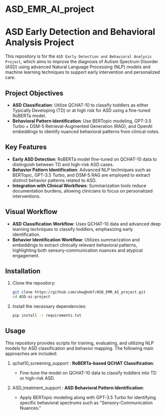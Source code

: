# ASD_EMR_AI_project

# ASD Early Detection and Behavioral Analysis Project

This repository is for the `ASD Early Detection and Behavioral Analysis Project`, which aims to improve the diagnosis of Autism Spectrum Disorder (ASD) using advanced Natural Language Processing (NLP) models and machine learning techniques to support early intervention and personalized care.

## Project Objectives
- **ASD Classification**: Utilize QCHAT-10 to classify toddlers as either Typically Developing (TD) or at high risk for ASD using a fine-tuned RoBERTa model.
- **Behavioral Pattern Identification**: Use BERTopic modeling, GPT-3.5 Turbo + DSM-5 Retrieval-Augmented Generation (RAG), and OpenAI embeddings to identify nuanced behavioral patterns from clinical notes.

## Key Features
- **Early ASD Detection**: RoBERTa model fine-tuned on QCHAT-10 data to distinguish between TD and high-risk ASD cases.
- **Behavior Pattern Identification**: Advanced NLP techniques such as BERTopic, GPT-3.5 Turbo, and DSM-5 RAG are employed to extract distinct behavior patterns related to ASD.
- **Integration with Clinical Workflows**: Summarization tools reduce documentation burdens, allowing clinicians to focus on personalized interventions.

## Visual Workflow
- **ASD Classification Workflow**: Uses QCHAT-10 data and advanced deep learning techniques to classify toddlers, emphasizing early identification.
- **Behavior Identification Workflow**: Utilizes summarization and embeddings to extract clinically relevant behavioral patterns, highlighting both sensory-communication nuances and atypical engagement.

## Installation

1. Clone the repository:
    ```bash
    git clone https://github.com/skwgbobf/ASD_EMR_AI_project.git
    cd ASD-ai-project
    ```

2. Install the necessary dependencies:
    ```bash
    pip install -r requirements.txt
    ```

## Usage
This repository provides scripts for training, evaluating, and utilizing NLP models for ASD classification and behavior mapping. The following main approaches are included:

1. qchat10_screening_support : **RoBERTa-based QCHAT Classification**:
    - Fine-tune the model on QCHAT-10 data to classify toddlers into TD or high-risk ASD.
  
2. ASD_treatment_support : **ASD Behavioral Pattern Identification**:
    - Apply BERTopic modeling along with GPT-3.5 Turbo for identifying specific behavioral spectrums such as "Sensory-Communication Nuances."

